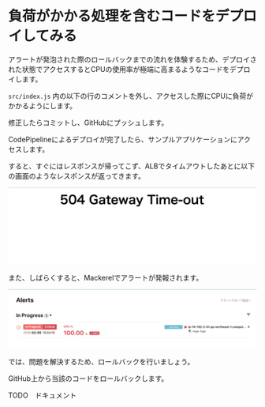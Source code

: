 # 負荷がかかる処理を含むコードをデプロイしてみる

アラートが発泡された際のロールバックまでの流れを体験するため、デプロイされた状態でアクセスするとCPUの使用率が極端に高まるようなコードをデプロイします。

`src/index.js` 内の以下の行のコメントを外し、アクセスした際にCPUに負荷がかかるようにします。

修正したらコミットし、GitHubにプッシュします。

CodePipelineによるデプロイが完了したら、サンプルアプリケーションにアクセスします。

すると、すぐにはレスポンスが帰ってこず、ALBでタイムアウトしたあとに以下の画面のようなレスポンスが返ってきます。

![504](images/timeout.png)

また、しばらくすると、Mackerelでアラートが発報されます。

![アラート](images/alert-mackerel.png)

では、問題を解決するため、ロールバックを行いましょう。

GitHub上から当該のコードをロールバックします。

TODO　ドキュメント


